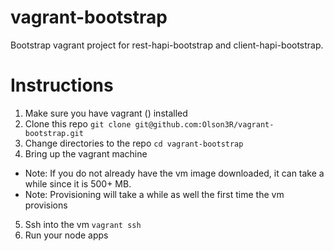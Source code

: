 # vagrant-bootstrap
Bootstrap vagrant project for rest-hapi-bootstrap and client-hapi-bootstrap.

# Instructions
1. Make sure you have vagrant () installed
2. Clone this repo `git clone git@github.com:Olson3R/vagrant-bootstrap.git`
3. Change directories to the repo `cd vagrant-bootstrap`
4. Bring up the vagrant machine
 * Note: If you do not already have the vm image downloaded, it can take a while since it is 500+ MB.
 * Note: Provisioning will take a while as well the first time the vm provisions
5. Ssh into the vm `vagrant ssh`
6. Run your node apps

